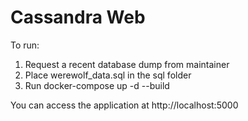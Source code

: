 # Cassandra Web

To run:

1. Request a recent database dump from maintainer
2. Place werewolf_data.sql in the sql folder
2. Run docker-compose up -d --build

You can access the application at http://localhost:5000
